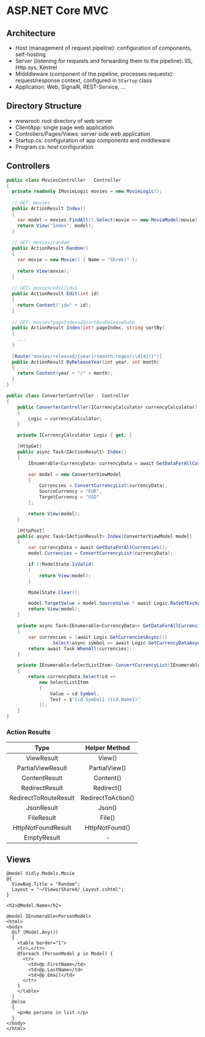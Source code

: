# ASP.NET Core MVC

## Architecture
* Host (management of request pipeline): configuration of components, self-hosting
* Server (listening for requests and forwarding them to the pipeline): IIS, Http.sys, Kestrel
* Midddleware (component of the pipeline, processes requests): request/response context, configured in `Startup` class
* Application: Web, SignalR, REST-Service, ...

## Directory Structure
* wwwroot: root directory of web server
* ClientApp: single page web application
* Controllers/Pages/Views: server side web application
* Startup.cs: configuration of app components and middleware
* Program.cs: host configuration

## Controllers
```cs
public class MoviesController : Controller
{
  private readonly IMovieLogic movies = new MovieLogic();
  
  // GET: movies
  public ActionResult Index()
  {
    var model = movies.FindAll().Select(movie => new MovieModel(movie));
    return View("Index", model);
  }
  
  // GET: movies/random
  public ActionResult Random()
  {
    var movie = new Movie() { Name = "Shrek!" };
    
    return View(movie);
  }
  
  // GET: movies/edit?id=1
  public ActionResult Edit(int id)
  {
    return Content("id=" + id);
  }
  
  // GET: movies?pageIndex=2&sortBy=ReleaseDate
  public ActionResult Index(int? pageIndex, string sortBy)
  {
    ...
  }
  
  [Route("movies/released/{year}/{month:regex(\\d{4})}")]
  public ActionResult ByReleaseYear(int year, int month)
  {
    return Content(year + "/" + month);
  }
}
```
```cs
public class ConverterController : Controller
{
    public ConverterController(ICurrencyCalculator currencyCalculator)
    {
        Logic = currencyCalculator;
    }

    private ICurrencyCalculator Logic { get; }

    [HttpGet]
    public async Task<IActionResult> Index()
    {
        IEnumerable<CurrencyData> currencyData = await GetDataForAllCurrencies();

        var model = new ConverterViewModel
        {
            Currencies = ConvertCurrencyList(currencyData),
            SourceCurrency = "EUR",
            TargetCurrency = "USD"
        };

        return View(model);
    }

    [HttpPost]
    public async Task<IActionResult> Index(ConverterViewModel model)
    {
        var currencyData = await GetDataForAllCurrencies();
        model.Currencies = ConvertCurrencyList(currencyData);

        if (!ModelState.IsValid)
        {
            return View(model);
        }

        ModelState.Clear();

        model.TargetValue = model.SourceValue * await Logic.RateOfExchangeAsnyc(model.SourceCurrency, model.TargetCurrency);
        return View(model);
    }

    private async Task<IEnumerable<CurrencyData>> GetDataForAllCurrencies()
    {
        var currencies = (await Logic.GetCurrenciesAsync())
                .Select(async symbol => await Logic.GetCurrencyDataAsync(symbol));
        return await Task.WhenAll(currencies);
    }

    private IEnumerable<SelectListItem> ConvertCurrencyList(IEnumerable<CurrencyData> currencyData)
    {
        return currencyData.Select(cd =>
            new SelectListItem
            {
                Value = cd.Symbol,
                Text = $"{cd.Symbol} ({cd.Name})"
            });
    }
}
```

### Action Results
|Type|Helper Method|
|:---:|:---:|
|ViewResult|View()|
|PartialViewResult|PartialView()|
|ContentResult|Content()|
|RedirectResult|Redirect()|
|RedirectToRouteResult|RedirectToAction()|
|JsonResult|Json()|
|FileResult|File()|
|HttpNotFoundResult|HttpNotFound()|
|EmptyResult|-|

## Views
```cshtml
@model Vidly.Models.Movie
@{
  ViewBag.Title = "Random";
  Layout = "~/Views/Shared/_Layout.cshtml";
}

<h2>@Model.Name</h2>
```
```cshtml
@model IEnumerable<PersonModel>
<html>
<body>
  @if (Model.Any())
  {
    <table border="1">
    <tr>…</tr> 
    @foreach (PersonModel p in Model) {
      <tr>
        <td>@p.FirstName</td>
        <td>@p.LastName</td>
        <td>@p.Email</td>
      </tr>
    }
    </table>
  }
  @else
  {
    <p>No persons in list.</p>
  }
</body>
</html>
```
